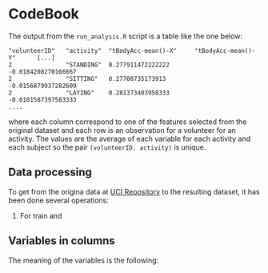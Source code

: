 # CodeBook

The output from the `run_analysis.R` script is a table like the one below:

```
"volunteerID"   "activity"  "tBodyAcc-mean()-X"     "tBodyAcc-mean()-Y"      [...]
2               "STANDING"  0.277911472222222       -0.0184208270166667     
2               "SITTING"   0.27708735173913        -0.0156879937282609
2               "LAYING"    0.281373403958333       -0.0181587397583333 
....
```

where each column correspond to one of the features selected from the original dataset and each
row is an observation for a volunteer for an activity. The values are the average of each
variable for each activity and each subject so the pair `(volunteerID, activity)` is unique.


## Data processing

To get from the origina data at [UCI Repository](http://archive.ics.uci.edu/ml/datasets/Human+Activity+Recognition+Using+Smartphones) to the resulting dataset, it has been done
several operations:

 1. For train and 


## Variables in columns

The meaning of the variables is the following:
